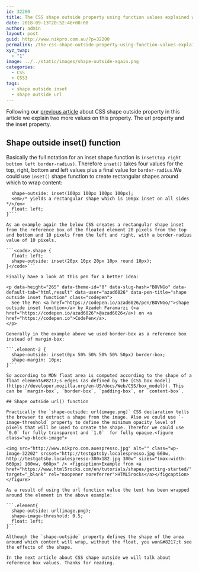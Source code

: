 ```yaml
---
id: 32200
title: The CSS shape outside property using function values explained with examples part 2
date: 2018-09-13T20:52:46+00:00
author: admin
layout: post
guid: http://www.nikpro.com.au/?p=32200
permalink: /the-css-shape-outside-property-using-function-values-explained-with-examples-part-2/
xyz_twap:
  - "1"
image: ../../static/images/shape-outside-again.png
categories:
  - CSS
  - CSS3
tags:
  - shape outside inset
  - shape outside url
---
```

Following our [previous article](http://www.nikpro.com.au/the-css-shape-properties-using-function-values-explained-with-examples-part-1/) about CSS shape outside property in this article we explain two more values on this property. The url property and the inset property. 

## Shape outside inset() function

Basically the full notation for an inset shape function is `inset(top right bottom left border-radius)`. Therefore `inset()` takes four values for the top, right, bottom and left values plus a final value for `border-radius`.We could use `inset()` shape function to create rectangular shapes around which to wrap content:

```.element{
  shape-outside: inset(100px 100px 100px 100px);
  <em>/* yields a rectangular shape which is 100px inset on all sides */</em>
  float: left;
}```

As an example again the below CSS creates a rectangular shape inset from the reference box of the floated element 20 pixels from the top and bottom and 10 pixels from the left and right, with a border-radius value of 10 pixels.

```<code>.shape {
  float: left;
  shape-outside: inset(20px 10px 20px 10px round 10px);
}</code>```

Finally have a look at this pen for a better idea:

<p data-height="265" data-theme-id="0" data-slug-hash="BOVNGo" data-default-tab="html,result" data-user="azad6026" data-pen-title="shape outside inset function" class="codepen">
  See the Pen <a href="https://codepen.io/azad6026/pen/BOVNGo/">shape outside inset function</a> by Azadeh Faramarzi (<a href="https://codepen.io/azad6026">@azad6026</a>) on <a href="https://codepen.io">CodePen</a>.
</p>

Generally in the example above we used border-box as a reference box instead of margin-box:

```.element-2 {
  shape-outside: inset(0px 50% 50% 50% 50% 50px) border-box;
  shape-margin: 10px;
}```

So according to MDN float area is computed according to the shape of a float element&#8217;s edges (as defined by the [CSS box model](https://developer.mozilla.org/en-US/docs/Web/CSS/box_model)). This can be `margin-box`, `border-box`, `padding-box`, or `content-box`. 

## Shape outside url() function

Practically the `shape-outside: url(image.png)` CSS declaration tells the browser to extract a shape from the image. Also we could use `-image-threshold` property to define the minimum opacity level of pixels that will be used to create the shape. Therefor we could use `0.0` for fully transparent and `1.0`  for fully opaque.<figure class="wp-block-image">

<img src="http://www.nikpro.com.auespresso.jpg" alt="" class="wp-image-32202" srcset="http://testgatsby.localespresso.jpg 660w, http://testgatsby.localespresso-300x182.jpg 300w" sizes="(max-width: 660px) 100vw, 660px" /> <figcaption>Example from <a href="https://www.html5rocks.com/en/tutorials/shapes/getting-started/" target="_blank" rel="noopener noreferrer">HTML5rocks</a></figcaption></figure> 

As a result of using the url function value the text has been wrapped around the element in the above example:

```.element{
  shape-outside: url(image.png);
  shape-image-threshold: 0.5;
  float: left;
}```

Although the `shape-outside` property defines the shape of the area around which content will wrap, without the float, you won&#8217;t see the effects of the shape.

In the next article about CSS shape outside we will talk about reference box values. Thanks for reading.